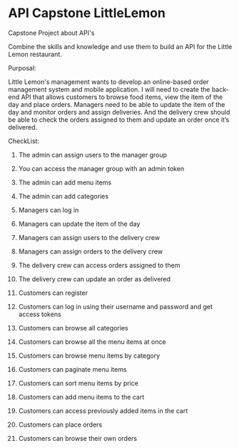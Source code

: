 # API Capstone LittleLemon
Capstone Project about API's

Combine the skills and knowledge and use them to build an API for the Little Lemon restaurant. 

Purposal:

Little Lemon's management wants to develop an online-based order management system and mobile application. 
I will need to create the back-end API that allows customers to browse food items, view the item of the day and place orders. 
Managers need to be able to update the item of the day and monitor orders and assign deliveries. 
And the delivery crew should be able to check the orders assigned to them and update an order once it’s delivered.

CheckList:

1.	The admin can assign users to the manager group

2.	You can access the manager group with an admin token

3.	The admin can add menu items 

4.	The admin can add categories

5.	Managers can log in 

6.	Managers can update the item of the day

7.	Managers can assign users to the delivery crew

8.	Managers can assign orders to the delivery crew

9.	The delivery crew can access orders assigned to them

10.	The delivery crew can update an order as delivered

11.	Customers can register

12.	Customers can log in using their username and password and get access tokens

13.	Customers can browse all categories 

14.	Customers can browse all the menu items at once

15.	Customers can browse menu items by category

16.	Customers can paginate menu items

17.	Customers can sort menu items by price

18.	Customers can add menu items to the cart

19.	Customers can access previously added items in the cart

20.	Customers can place orders

21.	Customers can browse their own orders

